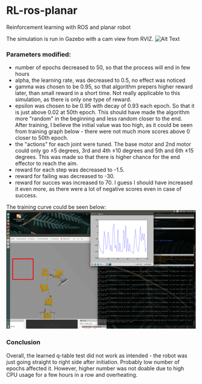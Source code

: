 # RL-ros-planar
Reinforcement learning with ROS and planar robot

The simulation is run in Gazebo with a cam view from RVIZ. 
![Alt Text](https://github.com/androbaza/RL-ros-planar/blob/main/1.gif)

### Parameters modified:

* number of epochs decreased to 50, so that the process will end in few hours
* alpha, the learning rate, was decreased to 0.5, no effect was noticed
* gamma was chosen to be 0.95, so that algorithm prepers higher reward later, than small reward in a short time. Not really applicable to this simulation, as there is only one type of reward.
* epsilon was chosen to be 0.95 with decay of 0.93 each epoch. So that it is just above 0.02 at 50th epoch. This should have made the algorithm more "random" in the beginning and less random closer to the end. After training, I believe the initial value was too high, as it could be seen from training graph below - there were not much more scores above 0 closer to 50th epoch.
* the "actions" for each joint were tuned. The base motor and 2nd motor could only go ±5 degrees, 3rd and 4th ±10 degrees and 5th and 6th ±15 degrees. This was made so that there is higher chance for the end effector to reach the aim.
* reward for each step was decreased to -1.5. 
* reward for failing was decreased to -30.
* reward for succes was increased to 70. I guess I should have increased it even more, as there were a lot of negative scores even in case of success.

The training curve could be seen below:
![Alt Text](https://github.com/androbaza/RL-ros-planar/blob/main/2.png)

### Conclusion
Overall, the learned q-table test did not work as intended - the robot was just going straight to right side after initiation. Probably low number of epochs affected it. However, higher number was not doable due to high CPU usage for a few hours in a row and overheating.

